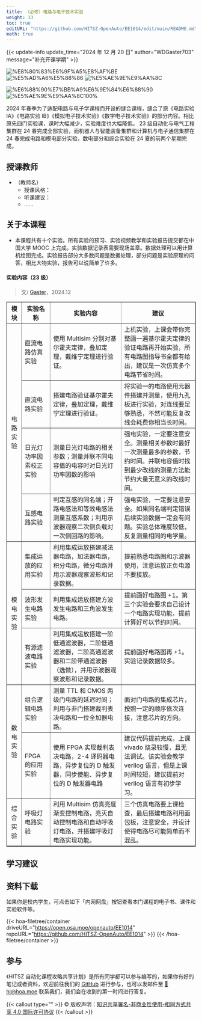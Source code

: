 ```yaml
---
title: （必修）电路与电子技术实验
weight: 33
toc: true
editURL: "https://github.com/HITSZ-OpenAuto/EE1014/edit/main/README.md"
math: true
---
```


{{< update-info update_time="2024 年 12 月 20 日" author="WDGaster703" message="补充开课学期" >}}

<!--
1. 通过 [Shields.io](https://shields.io/) 生成如下的徽章，标注课程的基本信息。
2. 请根据课程的具体内容增删仓库的子文件夹。子文件夹建议使用小写英文，并且添加 README.md。
3. 关于课程的描述可以不止以下几个方面，酌情增删。
4. hoa.moe 生成本课程对应页面后，请将页面链接复制到 GitHub 仓库的 About/Website 中。
5. 可以在 GitHub 页面的 About/Topics 中为课程添加话题名称。
-->

<div class="img-div hx-mt-4 hx-flex-row hx-justify-start hx-items-center">

![%E8%80%83%E6%9F%A5%E8%AF%BE](https://img.shields.io/badge/%E8%80%83%E6%9F%A5%E8%AF%BE-green)
![%E5%AD%A6%E5%88%86](https://img.shields.io/badge/%E5%AD%A6%E5%88%86-1-moccasin)
![%E5%AE%9E%E9%AA%8C](https://img.shields.io/badge/%E5%AE%9E%E9%AA%8C-purple)

![%E6%88%90%E7%BB%A9%E6%9E%84%E6%88%90](https://img.shields.io/badge/%E6%88%90%E7%BB%A9%E6%9E%84%E6%88%90-gold)
![%E5%AE%9E%E9%AA%8C100%](https://img.shields.io/badge/%E5%AE%9E%E9%AA%8C%E6%8A%A5%E5%91%8A-100%25-wheat)

</div>

2024 年春季为了适配电路与电子学课程而开设的缝合课程，缝合了原《电路实验 IA》《电路实验 IB》《模拟电子技术实验》《数字电子技术实验》的部分内容。相比原先四门实验课，课时大幅减少，实验难度也大幅降低。
23 级自动化与电气工程集群在 24 春完成全部实验，而机器人与智能装备集群和计算机与电子通信集群在 24 春完成电路和模电部分实验，数电部分和综合实验在 24 夏的前两个星期完成。

## 授课教师

- （教师名）
  - 授课风格：
  - 听课建议：
  - ……

## 关于本课程

- 本课程共有十个实验。所有实验的预习、实验视频教学和实验报告提交都在中国大学 MOOC 上完成。实验数据记录表需要现场盖章。数据处理可以用计算机绘图完成。实验报告部分大多数问题是数据处理，部分问题是实验原理的问答，相比大物实验，报告可以说简单了许多。

<h4>实验内容（23 级）</h4> 

> 文/ [Gaster](https://github.com/WDGaster703)，2024.12

<!--标题-->
<table border="1" cellspacing="10">
<tr>
  <th align="center">模块</th>
  <th align="center">实验名称</th>
  <th align="center">实验内容</th>
  <th align="center">建议</th>
</tr>
<tr>
  <td rowspan="4" align="center">电路实验</td>
  <td>直流电路仿真实验</td>
  <td>使用 Multisim 分别对基尔霍夫定律，叠加定理，戴维宁定理进行验证。</td>
  <td>上机实验，上课会带你完整画一遍基尔霍夫定律的验证电路再开始实验，所有电路图指导书全都有给出，建议是一次仿真多个电路节省时间。</td>
</tr>
<tr>
  <td>直流电路实验</td>
  <td>搭建电路验证基尔霍夫定律，叠加定理，戴维宁定理进行验证。</td>
  <td>将实验一的电路使用元器件搭建并测量，使用九孔板进行实验，对连线要足够熟悉，不然可能反复改线会耗费你相当长时间。</td>
</tr>
<tr>
  <td>日光灯功率因素校正实验</td>
  <td>测量日光灯电路的相关参数；测量并联不同电容值的电容时对日光灯功率因数的影响</td>
  <td>强电实验，一定要注意安全。测量相关参数时最好一次测量最多的参数，节约时间。并联电容值时找到最少改线的测量方法能节约大量无意义的改线时间。</td>
</tr>
<tr>
  <td>互感电路实验</td>
  <td>判定互感的同名端；开路电感法和等效电感法测量互感系数；利用示波器观察二次侧负载对一次侧回路的影响。</td>
  <td>强电实验，一定要注意安全。如果同名端判定错误后续实验数据一定会有问题。实验总体难度较低，反复测量相同的电学量。</td>
</tr>
<tr>
  <td rowspan="3" align="center">模电实验</td>
  <td>集成运放的应用实验</td>
  <td>利用集成运放搭建减法器电路，加法器电路，积分电路，微分电路并用示波器观察波形和记录数据。</td>
  <td>提前熟悉电路图和示波器使用，注意运放正负电源不要接放。</td>
</tr>
<tr>
  <td>波形发生电路实验</td>
  <td>利用集成运放搭建方波发生电路和三角波发生电路。</td>
  <td>提前画好电路图 +1。第三个实验会要求自己设计一个电路实现功能，提前计算好可以节约时间。</td>
</tr>
<tr>
  <td>有源滤波电路实验</td>
  <td>利用集成运放搭建一阶低通滤波器，二阶低通滤波器，二阶高通滤波器和二阶带通滤波器（选做），并用示波器观察波形和记录数据。</td>
  <td>提前画好电路图再 +1。实验记录数据较多。</td>
</tr>

<tr>
  <td rowspan="2" align="center">数电实验</td>
  <td>组合逻辑电路实验</td>
  <td>测量 TTL 和 CMOS 两级门电路的延迟时间；利用与非门搭建裁判表决电路和一位全加器电路。</td>
  <td>面对门电路的集成芯片，按照一定的顺序依次连接，注意芯片的方向。</td>
</tr>
<tr>
  <td>FPGA 的应用实验</td>
  <td>使用 FPGA 实现裁判表决电路，2-4 译码器电路，异步复位的 D 触发器，同步使能、异步复位的 D 触发器电路</td>
  <td>建议代码提前完成，上课 vivado 烧录较慢，且无法调试。该实验会教学 verilog 语言，但是上课时间较短，建议提前对 verilog 语言有初步学习。</td>
</tr>

<tr>
  <td rowspan="1" align="center">综合实验</td>
  <td>呼吸灯电路实验</td>
  <td>利用 Multisim 仿真亮度渐变控制电路，亮灭自动控制电路和自动呼吸灯电路，并搭建呼吸灯电路实现功能。</td>
  <td>三个仿真电路要上课检查，最后搭建电路利用面包板，注意安全，并设计使得电路尽可能简单而不混乱。</td>
</tr>

</table>

## 学习建议

## 资料下载

如果你是校内学生，可点击如下「内网网盘」按钮查看本门课程的电子书、课件和实验软件等。

{{< hoa-filetree/container driveURL="https://open.osa.moe/openauto/EE1014" repoURL="https://github.com/HITSZ-OpenAuto/EE1014" >}}
{{< /hoa-filetree/container >}}

## 参与

《HITSZ 自动化课程攻略共享计划》是所有同学都可以参与编写的，如果你有好的笔记或者资料，欢迎前往我们的 [GitHub](https://github.com/HITSZ-OpenAuto) 进行参与，也可以发邮件至 [📮hi@hoa.moe](mailto:hi@hoa.moe) 联系我们，我们会在收到的第一时间进行答复。

{{< callout type="" >}}
  © 版权声明：[知识共享署名-非商业性使用-相同方式共享 4.0 国际许可协议](https://creativecommons.org/licenses/by-nc-sa/4.0/)
{{< /callout >}}
